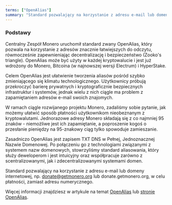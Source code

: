 ```yaml
---
terms: ["OpenAlias"]
summary: "Standard pozwalający na korzystanie z adresu e-mail lub domeny internetowej, np. donate@getmonero.org lub donate.getmonero.org,  w celu płatności, zamiast adresu numerycznego."
---
```


### Podstawy

Centralny Zespół Monero uruchomił standard zwany OpenAlias, który pozwala na korzystanie z adresów znacznie łatwiejszych do odczytu, rówmocześnie zapewnieniając decentralizację i bezpieczeństwo (Zooko's triangle). OpenAlias może być użyty w każdej kryptowalucie i jest już wdrożony do Monero, Bitcoina (w najnowszej wersji Electrum) i HyperStake.

Celem OpenAlias jest ułatwienie tworzenia aliasów pośród szybko zmieniającego się klimatu technologicznego. Użytkownicy próbują przekroczyć barierę prywatnych i kryptograficznie bezpiecznych infrastruktur i systemów, jednak wielu z nich ciągle ma problem z zapamiętaniem adresów e-mail swoich znajomych.

W ramach ciągle rozwijanego projektu Monero, zadaliśmy sobie pytanie, jak możemy ułatwić sposób płatności użytkownikom nieobeznanym z kryptowalutami. Jednorazowe adresy Monero składają się z co najmniej 95 znaków - niemożliwe jest ich zapamiętanie, a poproszenie kogoś o przesłanie pieniędzy na 95-znakowy ciąg tylko spowoduje zamieszanie.

Zasadniczo OpenAlias jest zapisem TXT DNS w Pełnej, Jednoznacznej Nazwie Domenowej. Po połączeniu go z technologiami związanymi z systemem nazw domenowych, stowrzyliśmy standard aliasowania, który służy deweloperom i jest intuicyjny oraz współpracuje zarówno z scentralizowanymi, jak i zdecentralizowanymi systemami domen.

Standard pozwalający na korzystanie z adresu e-mail lub domeny internetowej, np. donate@getmonero.org lub donate.getmonero.org,  w celu płatności, zamiast adresu numerycznego.

Więcej informacji znajdziesz w artykule na temat [OpenAlias](/knowledge-base/openalias) lub [stronie OpenAlias](https://openalias.org).
